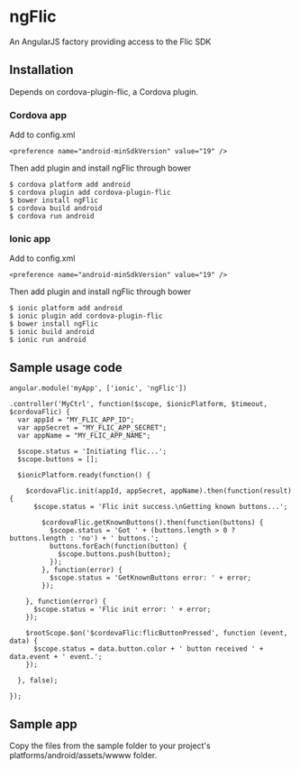 # ngFlic
An AngularJS factory providing access to the Flic SDK

## Installation
Depends on cordova-plugin-flic, a Cordova plugin.

### Cordova app

Add to config.xml

    <preference name="android-minSdkVersion" value="19" />

Then add plugin and install ngFlic through bower

    $ cordova platform add android
    $ cordova plugin add cordova-plugin-flic
    $ bower install ngFlic
    $ cordova build android
    $ cordova run android

### Ionic app

Add to config.xml

    <preference name="android-minSdkVersion" value="19" />

Then add plugin and install ngFlic through bower

    $ ionic platform add android
    $ ionic plugin add cordova-plugin-flic
    $ bower install ngFlic
    $ ionic build android
    $ ionic run android

## Sample usage code

    angular.module('myApp', ['ionic', 'ngFlic'])

    .controller('MyCtrl', function($scope, $ionicPlatform, $timeout, $cordovaFlic) {
      var appId = "MY_FLIC_APP_ID";
      var appSecret = "MY_FLIC_APP_SECRET";
      var appName = "MY_FLIC_APP_NAME";
    
      $scope.status = 'Initiating flic...';
      $scope.buttons = [];

      $ionicPlatform.ready(function() {

        $cordovaFlic.init(appId, appSecret, appName).then(function(result) {
          $scope.status = 'Flic init success.\nGetting known buttons...';
    
            $cordovaFlic.getKnownButtons().then(function(buttons) {
              $scope.status = 'Got ' + (buttons.length > 0 ? buttons.length : 'no') + ' buttons.';
              buttons.forEach(function(button) {
                $scope.buttons.push(button);
              });
            }, function(error) {
              $scope.status = 'GetKnownButtons error: ' + error;
            });
    
        }, function(error) {
          $scope.status = 'Flic init error: ' + error;
        });

        $rootScope.$on('$cordovaFlic:flicButtonPressed', function (event, data) {
          $scope.status = data.button.color + ' button received ' + data.event + ' event.';
        });
    
      }, false);

    });

## Sample app

Copy the files from the sample folder to your project's platforms/android/assets/wwww folder.
